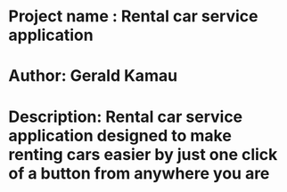 # Project name : Rental car service application

# Author: Gerald Kamau

# Description: Rental car service application designed to make renting cars easier by just one click of a button from anywhere you are 